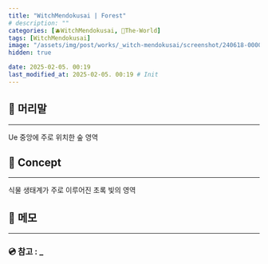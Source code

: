 ```yaml
---
title: "WitchMendokusai | Forest"
# description: ""
categories: [🫐WitchMendokusai, 🥥The-World]
tags: [WitchMendokusai]
image: "/assets/img/post/works/_witch-mendokusai/screenshot/240618-000000.png"
hidden: true

date: 2025-02-05. 00:19
last_modified_at: 2025-02-05. 00:19 # Init
---
```


## 📀 머리말

---

Ue 중앙에 주로 위치한 숲 영역  

## 📀 Concept

---

식물 생태계가 주로 이루어진 초록 빛의 영역  

## 📀 메모

---

### 💿 참고 : _
